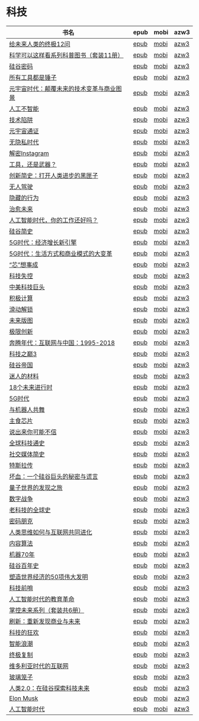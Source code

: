 # 科技

| 书名 | epub | mobi | azw3 |
| --- | --- | --- | --- |
| [给未来人类的终极12问](http://ct.dalanmei.com/f/31084289-771231729-6d44f4) | [epub](http://ct.dalanmei.com/f/31084289-771231729-6d44f4) | [mobi](http://ct.dalanmei.com/f/31084289-771246916-d49942) | [azw3](http://ct.dalanmei.com/f/31084289-771236617-27c067) |
| [科学可以这样看系列科普图书（套装11册）](http://ct.dalanmei.com/f/31084289-771230833-bd7a82) | [epub](http://ct.dalanmei.com/f/31084289-771230833-bd7a82) | [mobi](http://ct.dalanmei.com/f/31084289-771246344-bf96a6) | [azw3](http://ct.dalanmei.com/f/31084289-771236083-491bec) |
| [硅谷密码](http://ct.dalanmei.com/f/31084289-596120088-442c81) | [epub](http://ct.dalanmei.com/f/31084289-596120088-442c81) | [mobi](http://ct.dalanmei.com/f/31084289-596120352-3e8b3e) | [azw3](http://ct.dalanmei.com/f/31084289-596120268-d15a58) |
| [所有工具都是锤子](http://ct.dalanmei.com/f/31084289-571591322-0bd258) | [epub](http://ct.dalanmei.com/f/31084289-571591322-0bd258) | [mobi](http://ct.dalanmei.com/f/31084289-575339835-424f22) | [azw3](http://ct.dalanmei.com/f/31084289-575312671-f06050) |
| [元宇宙时代：颠覆未来的技术变革与商业图景](http://ct.dalanmei.com/f/31084289-570170021-e91f5c) | [epub](http://ct.dalanmei.com/f/31084289-570170021-e91f5c) | [mobi](http://ct.dalanmei.com/f/31084289-570285816-d0a867) | [azw3](http://ct.dalanmei.com/f/31084289-570358002-456d1f) |
| [人工不智能](http://ct.dalanmei.com/f/31084289-570170267-3f0da9) | [epub](http://ct.dalanmei.com/f/31084289-570170267-3f0da9) | [mobi](http://ct.dalanmei.com/f/31084289-570286962-24a27c) | [azw3](http://ct.dalanmei.com/f/31084289-570358411-31f33a) |
| [技术陷阱](http://ct.dalanmei.com/f/31084289-570172894-464c93) | [epub](http://ct.dalanmei.com/f/31084289-570172894-464c93) | [mobi](http://ct.dalanmei.com/f/31084289-570297167-6a48db) | [azw3](http://ct.dalanmei.com/f/31084289-570365346-7c6d44) |
| [元宇宙通证](http://ct.dalanmei.com/f/31084289-570169668-65fcb1) | [epub](http://ct.dalanmei.com/f/31084289-570169668-65fcb1) | [mobi](http://ct.dalanmei.com/f/31084289-570305606-b3aef4) | [azw3](http://ct.dalanmei.com/f/31084289-570377409-26a0a0) |
| [无隐私时代](http://ct.dalanmei.com/f/31084289-570160987-44f540) | [epub](http://ct.dalanmei.com/f/31084289-570160987-44f540) | [mobi](http://ct.dalanmei.com/f/31084289-570353048-286138) | [azw3](http://ct.dalanmei.com/f/31084289-571401392-5807f3) |
| [解密Instagram](http://ct.dalanmei.com/f/31084289-570108739-f43637) | [epub](http://ct.dalanmei.com/f/31084289-570108739-f43637) | [mobi](http://ct.dalanmei.com/f/31084289-570259234-8fc3a2) | [azw3](http://ct.dalanmei.com/f/31084289-571416272-379c6b) |
| [工具，还是武器？](http://ct.dalanmei.com/f/31084289-569452857-cc9e37) | [epub](http://ct.dalanmei.com/f/31084289-569452857-cc9e37) | [mobi](http://ct.dalanmei.com/f/31084289-570239848-a478d6) | [azw3](http://ct.dalanmei.com/f/31084289-571419709-3960e3) |
| [创新简史：打开人类进步的黑匣子](http://ct.dalanmei.com/f/31084289-571715538-940657) | [epub](http://ct.dalanmei.com/f/31084289-571715538-940657) | [mobi](http://ct.dalanmei.com/f/31084289-572113869-2fe0d6) | [azw3](http://ct.dalanmei.com/f/31084289-572121691-252841) |
| [无人驾驶](http://ct.dalanmei.com/f/31084289-571701874-5ac9eb) | [epub](http://ct.dalanmei.com/f/31084289-571701874-5ac9eb) | [mobi](http://ct.dalanmei.com/f/31084289-572115805-2c814b) | [azw3](http://ct.dalanmei.com/f/31084289-572141544-a8d4b8) |
| [隐藏的行为](http://ct.dalanmei.com/f/31084289-571674855-1a3fc0) | [epub](http://ct.dalanmei.com/f/31084289-571674855-1a3fc0) | [mobi](http://ct.dalanmei.com/f/31084289-572116211-11ad0b) | [azw3](http://ct.dalanmei.com/f/31084289-572159536-da7f7e) |
| [治愈未来](http://ct.dalanmei.com/f/31084289-571663203-8eacc3) | [epub](http://ct.dalanmei.com/f/31084289-571663203-8eacc3) | [mobi](http://ct.dalanmei.com/f/31084289-572116724-7010fe) | [azw3](http://ct.dalanmei.com/f/31084289-572176825-c72b45) |
| [人工智能时代，你的工作还好吗？](http://ct.dalanmei.com/f/31084289-571655986-2a4176) | [epub](http://ct.dalanmei.com/f/31084289-571655986-2a4176) | [mobi](http://ct.dalanmei.com/f/31084289-572116964-528478) | [azw3](http://ct.dalanmei.com/f/31084289-572178681-c60324) |
| [硅谷简史](http://ct.dalanmei.com/f/31084289-571638937-3aff5b) | [epub](http://ct.dalanmei.com/f/31084289-571638937-3aff5b) | [mobi](http://ct.dalanmei.com/f/31084289-572120761-9b9191) | [azw3](http://ct.dalanmei.com/f/31084289-572181642-2eb7af) |
| [5G时代：经济增长新引擎](http://ct.dalanmei.com/f/31084289-571638056-80631a) | [epub](http://ct.dalanmei.com/f/31084289-571638056-80631a) | [mobi](http://ct.dalanmei.com/f/31084289-572121615-d10f46) | [azw3](http://ct.dalanmei.com/f/31084289-572183108-8ece67) |
| [5G时代：生活方式和商业模式的大变革](http://ct.dalanmei.com/f/31084289-571631950-63a54b) | [epub](http://ct.dalanmei.com/f/31084289-571631950-63a54b) | [mobi](http://ct.dalanmei.com/f/31084289-572126513-a01e33) | [azw3](http://ct.dalanmei.com/f/31084289-572186819-90f6b2) |
| [“芯”想事成](http://ct.dalanmei.com/f/31084289-571622810-a8522c) | [epub](http://ct.dalanmei.com/f/31084289-571622810-a8522c) | [mobi](http://ct.dalanmei.com/f/31084289-572131390-be35b9) | [azw3](http://ct.dalanmei.com/f/31084289-572191624-56c7a2) |
| [科技失控](http://ct.dalanmei.com/f/31084289-571536743-a84027) | [epub](http://ct.dalanmei.com/f/31084289-571536743-a84027) | [mobi](http://ct.dalanmei.com/f/31084289-571805008-d0b728) | [azw3](http://ct.dalanmei.com/f/31084289-572195586-e055fd) |
| [中美科技巨头](http://ct.dalanmei.com/f/31084289-571539819-2545d4) | [epub](http://ct.dalanmei.com/f/31084289-571539819-2545d4) | [mobi](http://ct.dalanmei.com/f/31084289-571807520-0d9136) | [azw3](http://ct.dalanmei.com/f/31084289-572196139-f987eb) |
| [积极计算](http://ct.dalanmei.com/f/31084289-571541353-b79d10) | [epub](http://ct.dalanmei.com/f/31084289-571541353-b79d10) | [mobi](http://ct.dalanmei.com/f/31084289-571809364-e2d1fe) | [azw3](http://ct.dalanmei.com/f/31084289-572196311-bbe73f) |
| [滑动解锁](http://ct.dalanmei.com/f/31084289-571549499-712c57) | [epub](http://ct.dalanmei.com/f/31084289-571549499-712c57) | [mobi](http://ct.dalanmei.com/f/31084289-571831775-388e6b) | [azw3](http://ct.dalanmei.com/f/31084289-572200257-b00ad6) |
| [未来版图](http://ct.dalanmei.com/f/31084289-571550046-68d1ab) | [epub](http://ct.dalanmei.com/f/31084289-571550046-68d1ab) | [mobi](http://ct.dalanmei.com/f/31084289-571839090-b0c7d1) | [azw3](http://ct.dalanmei.com/f/31084289-572200808-e2efcc) |
| [极限创新](http://ct.dalanmei.com/f/31084289-571550123-ee0eed) | [epub](http://ct.dalanmei.com/f/31084289-571550123-ee0eed) | [mobi](http://ct.dalanmei.com/f/31084289-571841246-3a2bc6) | [azw3](http://ct.dalanmei.com/f/31084289-572201021-05c184) |
| [奔腾年代：互联网与中国：1995-2018](http://ct.dalanmei.com/f/31084289-571550494-c69c42) | [epub](http://ct.dalanmei.com/f/31084289-571550494-c69c42) | [mobi](http://ct.dalanmei.com/f/31084289-571848711-68d551) | [azw3](http://ct.dalanmei.com/f/31084289-572201647-1019b8) |
| [科技之巅3](http://ct.dalanmei.com/f/31084289-571550737-84db49) | [epub](http://ct.dalanmei.com/f/31084289-571550737-84db49) | [mobi](http://ct.dalanmei.com/f/31084289-571850566-8a7028) | [azw3](http://ct.dalanmei.com/f/31084289-572201771-066f06) |
| [硅谷帝国](http://ct.dalanmei.com/f/31084289-571553471-4064be) | [epub](http://ct.dalanmei.com/f/31084289-571553471-4064be) | [mobi](http://ct.dalanmei.com/f/31084289-571884496-d4b028) | [azw3](http://ct.dalanmei.com/f/31084289-572202795-bf5d4e) |
| [迷人的材料](http://ct.dalanmei.com/f/31084289-571557024-c1518e) | [epub](http://ct.dalanmei.com/f/31084289-571557024-c1518e) | [mobi](http://ct.dalanmei.com/f/31084289-571914043-f9b2f3) | [azw3](http://ct.dalanmei.com/f/31084289-572203624-55e5e6) |
| [18个未来进行时](http://ct.dalanmei.com/f/31084289-571611315-7d0e22) | [epub](http://ct.dalanmei.com/f/31084289-571611315-7d0e22) | [mobi](http://ct.dalanmei.com/f/31084289-571735383-4d7f7e) | [azw3](http://ct.dalanmei.com/f/31084289-571913637-09fec0) |
| [5G时代](http://ct.dalanmei.com/f/31084289-571608034-244bca) | [epub](http://ct.dalanmei.com/f/31084289-571608034-244bca) | [mobi](http://ct.dalanmei.com/f/31084289-571736119-ac0147) | [azw3](http://ct.dalanmei.com/f/31084289-571914258-4431ca) |
| [与机器人共舞](http://ct.dalanmei.com/f/31084289-571607796-65dd26) | [epub](http://ct.dalanmei.com/f/31084289-571607796-65dd26) | [mobi](http://ct.dalanmei.com/f/31084289-571736148-57a441) | [azw3](http://ct.dalanmei.com/f/31084289-571914290-7089cc) |
| [主食芯片](http://ct.dalanmei.com/f/31084289-571604111-944314) | [epub](http://ct.dalanmei.com/f/31084289-571604111-944314) | [mobi](http://ct.dalanmei.com/f/31084289-571737298-7a8ca7) | [azw3](http://ct.dalanmei.com/f/31084289-571916415-4093b6) |
| [说出来你可能不信](http://ct.dalanmei.com/f/31084289-571602710-bb59b0) | [epub](http://ct.dalanmei.com/f/31084289-571602710-bb59b0) | [mobi](http://ct.dalanmei.com/f/31084289-571737872-46bf97) | [azw3](http://ct.dalanmei.com/f/31084289-571917144-be50e3) |
| [全球科技通史](http://ct.dalanmei.com/f/31084289-571598025-07dbfd) | [epub](http://ct.dalanmei.com/f/31084289-571598025-07dbfd) | [mobi](http://ct.dalanmei.com/f/31084289-571772938-e6daf2) | [azw3](http://ct.dalanmei.com/f/31084289-571918165-d0bd6c) |
| [社交媒体简史](http://ct.dalanmei.com/f/31084289-571499384-a77795) | [epub](http://ct.dalanmei.com/f/31084289-571499384-a77795) | [mobi](http://ct.dalanmei.com/f/31084289-571775020-59106a) | [azw3](http://ct.dalanmei.com/f/31084289-571919818-f1bfe3) |
| [特斯拉传](http://ct.dalanmei.com/f/31084289-571502283-d3071f) | [epub](http://ct.dalanmei.com/f/31084289-571502283-d3071f) | [mobi](http://ct.dalanmei.com/f/31084289-571775434-7b588e) | [azw3](http://ct.dalanmei.com/f/31084289-571920384-b2ab63) |
| [坏血：一个硅谷巨头的秘密与谎言](http://ct.dalanmei.com/f/31084289-571595667-de131e) | [epub](http://ct.dalanmei.com/f/31084289-571595667-de131e) | [mobi](http://ct.dalanmei.com/f/31084289-572121301-fc6b90) | [azw3](http://ct.dalanmei.com/f/31084289-571978124-38e327) |
| [量子世界的发现之旅](http://ct.dalanmei.com/f/31084289-571594161-9872c6) | [epub](http://ct.dalanmei.com/f/31084289-571594161-9872c6) | [mobi](http://ct.dalanmei.com/f/31084289-572127701-914e8d) | [azw3](http://ct.dalanmei.com/f/31084289-571985097-85ebc7) |
| [数字战争](http://ct.dalanmei.com/f/31084289-571593728-c06dbf) | [epub](http://ct.dalanmei.com/f/31084289-571593728-c06dbf) | [mobi](http://ct.dalanmei.com/f/31084289-572129742-3b8727) | [azw3](http://ct.dalanmei.com/f/31084289-571986413-cfe563) |
| [老科技的全球史](http://ct.dalanmei.com/f/31084289-571531191-1ea556) | [epub](http://ct.dalanmei.com/f/31084289-571531191-1ea556) | [mobi](http://ct.dalanmei.com/f/31084289-571797324-393927) | [azw3](http://ct.dalanmei.com/f/31084289-571988306-98cf15) |
| [密码朋克](http://ct.dalanmei.com/f/31084289-571532957-d5d098) | [epub](http://ct.dalanmei.com/f/31084289-571532957-d5d098) | [mobi](http://ct.dalanmei.com/f/31084289-571802794-5a7549) | [azw3](http://ct.dalanmei.com/f/31084289-571989749-b5ad2d) |
| [人类思维如何与互联网共同进化](http://ct.dalanmei.com/f/31084289-571537885-7d560b) | [epub](http://ct.dalanmei.com/f/31084289-571537885-7d560b) | [mobi](http://ct.dalanmei.com/f/31084289-571806213-2e03b9) | [azw3](http://ct.dalanmei.com/f/31084289-571991610-659da6) |
| [内容算法](http://ct.dalanmei.com/f/31084289-571548295-fc4557) | [epub](http://ct.dalanmei.com/f/31084289-571548295-fc4557) | [mobi](http://ct.dalanmei.com/f/31084289-571818743-c38e19) | [azw3](http://ct.dalanmei.com/f/31084289-572055902-d77dc3) |
| [机器70年](http://ct.dalanmei.com/f/31084289-571552881-4dfb53) | [epub](http://ct.dalanmei.com/f/31084289-571552881-4dfb53) | [mobi](http://ct.dalanmei.com/f/31084289-571882548-5010b4) | [azw3](http://ct.dalanmei.com/f/31084289-572069524-ba03c7) |
| [硅谷百年史](http://ct.dalanmei.com/f/31084289-571556210-7c3450) | [epub](http://ct.dalanmei.com/f/31084289-571556210-7c3450) | [mobi](http://ct.dalanmei.com/f/31084289-571912999-d006b3) | [azw3](http://ct.dalanmei.com/f/31084289-572073249-068f5e) |
| [塑造世界经济的50项伟大发明](http://ct.dalanmei.com/f/31084289-571556403-db6d1c) | [epub](http://ct.dalanmei.com/f/31084289-571556403-db6d1c) | [mobi](http://ct.dalanmei.com/f/31084289-571913557-eb1e6c) | [azw3](http://ct.dalanmei.com/f/31084289-572073443-87695f) |
| [科技前哨](http://ct.dalanmei.com/f/31084289-571559374-e86e70) | [epub](http://ct.dalanmei.com/f/31084289-571559374-e86e70) | [mobi](http://ct.dalanmei.com/f/31084289-571922012-e1e633) | [azw3](http://ct.dalanmei.com/f/31084289-572076831-59cde7) |
| [人工智能时代的教育革命](http://ct.dalanmei.com/f/31084289-571561689-d9f686) | [epub](http://ct.dalanmei.com/f/31084289-571561689-d9f686) | [mobi](http://ct.dalanmei.com/f/31084289-571988983-c557bd) | [azw3](http://ct.dalanmei.com/f/31084289-571840507-c1a5b9) |
| [掌控未来系列（套装共6册）](http://ct.dalanmei.com/f/31084289-571584369-cb1f6d) | [epub](http://ct.dalanmei.com/f/31084289-571584369-cb1f6d) | [mobi](http://ct.dalanmei.com/f/31084289-571735566-d0ccd4) | [azw3](http://ct.dalanmei.com/f/31084289-571853612-220baf) |
| [刷新：重新发现商业与未来](http://ct.dalanmei.com/f/31084289-571581638-a1f429) | [epub](http://ct.dalanmei.com/f/31084289-571581638-a1f429) | [mobi](http://ct.dalanmei.com/f/31084289-571736922-a04af4) | [azw3](http://ct.dalanmei.com/f/31084289-571861485-79c9aa) |
| [科技的狂欢](http://ct.dalanmei.com/f/31084289-571590332-2826e5) | [epub](http://ct.dalanmei.com/f/31084289-571590332-2826e5) | [mobi](http://ct.dalanmei.com/f/31084289-571737322-a6d3d9) | [azw3](http://ct.dalanmei.com/f/31084289-571863546-517395) |
| [智能浪潮](http://ct.dalanmei.com/f/31084289-571587999-a5d19d) | [epub](http://ct.dalanmei.com/f/31084289-571587999-a5d19d) | [mobi](http://ct.dalanmei.com/f/31084289-571772820-a10d2f) | [azw3](http://ct.dalanmei.com/f/31084289-571869193-2f84bd) |
| [终极复制](http://ct.dalanmei.com/f/31084289-571497389-3e4e46) | [epub](http://ct.dalanmei.com/f/31084289-571497389-3e4e46) | [mobi](http://ct.dalanmei.com/f/31084289-571774696-0cbf07) | [azw3](http://ct.dalanmei.com/f/31084289-571871390-6e3fcf) |
| [维多利亚时代的互联网](None) | [epub](None) | [mobi](None) | [azw3](None) |
| [玻璃笼子](None) | [epub](None) | [mobi](None) | [azw3](None) |
| [人类2.0：在硅谷探索科技未来](http://ct.dalanmei.com/f/31084289-571526160-0e025c) | [epub](http://ct.dalanmei.com/f/31084289-571526160-0e025c) | [mobi](http://ct.dalanmei.com/f/31084289-571781039-ffacfb) | [azw3](http://ct.dalanmei.com/f/31084289-571880848-c6b13f) |
| [Elon Musk](http://ct.dalanmei.com/f/31084289-571424808-8b052a) | [epub](http://ct.dalanmei.com/f/31084289-571424808-8b052a) | [mobi](http://ct.dalanmei.com/f/31084289-571783024-9ad813) | [azw3](http://ct.dalanmei.com/f/31084289-571884061-6da303) |
| [人工智能时代](None) | [epub](None) | [mobi](None) | [azw3](None) |
